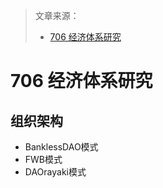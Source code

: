 > 文章来源：
>
> - [706 经济体系研究](https://706community.notion.site/706-eb97b649d82d4b17a83425cde82eb48f#20d87a6cff554a6eb4ae6be547f771f9)

# 706 经济体系研究

## 组织架构

- BanklessDAO模式
- FWB模式
- DAOrayaki模式



